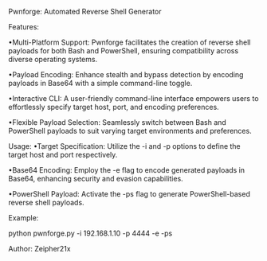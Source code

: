 Pwnforge: Automated Reverse Shell Generator

Features:

  •Multi-Platform Support: Pwnforge facilitates the creation of reverse shell payloads for both Bash and PowerShell, ensuring compatibility across diverse operating systems.
  
  •Payload Encoding: Enhance stealth and bypass detection by encoding payloads in Base64 with a simple command-line toggle.
  
  •Interactive CLI: A user-friendly command-line interface empowers users to effortlessly specify target host, port, and encoding preferences.
  
  •Flexible Payload Selection: Seamlessly switch between Bash and PowerShell payloads to suit varying target environments and preferences.

Usage:
  •Target Specification: Utilize the -i and -p options to define the target host and port respectively.
  
  •Base64 Encoding: Employ the -e flag to encode generated payloads in Base64, enhancing security and evasion capabilities.
  
  •PowerShell Payload: Activate the -ps flag to generate PowerShell-based reverse shell payloads.

Example:

python pwnforge.py -i 192.168.1.10 -p 4444 -e -ps

Author:
Zeipher21x 

